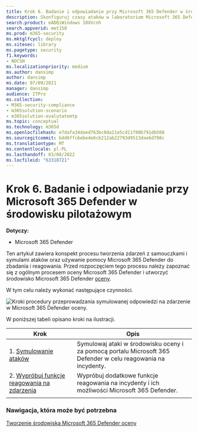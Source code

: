 ```yaml
---
title: Krok 6. Badanie i odpowiadanie przy Microsoft 365 Defender w środowisku pilotażowym
description: Skonfiguruj czasy ataków w laboratorium Microsoft 365 Defender testowym lub środowisku pilotażowym, aby wypróbować rozwiązanie zabezpieczeń zaprojektowane w celu nauczenie użytkowników ochrony urządzeń, tożsamości, danych i aplikacji.
search.product: eADQiWindows 10XVcnh
search.appverid: met150
ms.prod: m365-security
ms.mktglfcycl: deploy
ms.sitesec: library
ms.pagetype: security
f1.keywords:
- NOCSH
ms.localizationpriority: medium
ms.author: dansimp
author: dansimp
ms.date: 07/09/2021
manager: dansimp
audience: ITPro
ms.collection:
- M365-security-compliance
- m365solution-scenario
- m365solution-evalutatemtp
ms.topic: conceptual
ms.technology: m365d
ms.openlocfilehash: e7dafa34daed763bc0da11e5cd11f80b791db508
ms.sourcegitcommit: bdd6ffc6ebe4e6cb212ab22793d9513dae6d798c
ms.translationtype: MT
ms.contentlocale: pl-PL
ms.lasthandoff: 03/08/2022
ms.locfileid: "63318721"
---
```

# <a name="step-6-investigate-and-respond-using-microsoft-365-defender-in-a-pilot-environment"></a>Krok 6. Badanie i odpowiadanie przy Microsoft 365 Defender w środowisku pilotażowym

**Dotyczy:**
- Microsoft 365 Defender

Ten artykuł zawiera konspekt procesu tworzenia zdarzeń z samouczkami i symulami ataków oraz używanie pomocy Microsoft 365 Defender do zbadania i reagowania. Przed rozpoczęciem tego procesu należy zapoznać się z ogólnym procesem oceny Microsoft 365 Defender i utworzyć środowisko [](eval-overview.md) Microsoft 365 Defender [oceny](eval-create-eval-environment.md).

W tym celu należy wykonać następujące czynności.

![Kroki procedury przeprowadzania symulowanej odpowiedzi na zdarzenie w Microsoft 365 Defender oceny.](../../media/eval-defender-investigate-respond/eval-defender-eval-investigate-respond-steps.png)

W poniższej tabeli opisano kroki na ilustracji.

|Krok  |Opis  |
|---------|---------|
| 1. [Symulowanie ataków](eval-defender-investigate-respond-simulate-attack.md)     |   Symulowaj ataki w środowisku oceny i za pomocą portalu Microsoft 365 Defender w celu reagowania na incydenty.      |
| 2. [Wypróbuj funkcje reagowania na zdarzenia ](eval-defender-investigate-respond-additional.md)    |    Wypróbuj dodatkowe funkcje reagowania na incydenty i ich możliwości Microsoft 365 Defender.     |
|||

### <a name="navigation-you-may-need"></a>Nawigacja, która może być potrzebna

[Tworzenie środowiska Microsoft 365 Defender oceny](eval-create-eval-environment.md)
